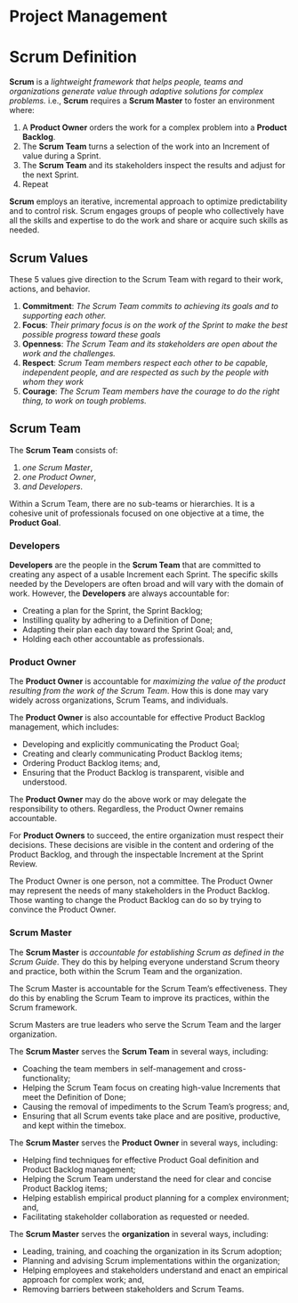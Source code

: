 # Project Management

# Scrum Definition
__Scrum__ is a _lightweight framework that helps people, teams and organizations generate value through adaptive solutions for complex problems._ i.e., __Scrum__ requires a __Scrum Master__ to foster an environment where:
1. A __Product Owner__ orders the work for a complex problem into a __Product Backlog__.
2. The __Scrum Team__ turns a selection of the work into an Increment of value during a Sprint.
3. The __Scrum Team__ and its stakeholders inspect the results and adjust for the next Sprint.
4. Repeat

__Scrum__ employs an iterative, incremental approach to optimize predictability and to control risk. Scrum engages groups of people who collectively have all the skills and expertise to do the work and share or acquire such skills as needed.

## Scrum Values
These 5 values give direction to the Scrum Team with regard to their work, actions, and behavior.
1. __Commitment__: _The Scrum Team commits to achieving its goals and to supporting each other._
2. __Focus__: _Their primary focus is on the work of the Sprint to make the best possible progress toward these goals_
3. __Openness__: _The Scrum Team and its stakeholders are open about the work and the challenges._ 
4. __Respect__: _Scrum Team members respect each other to be capable, independent people, and are respected as such by the people with whom they work_
5. __Courage__: _The Scrum Team members have the courage to do the right thing, to work on tough problems._

## Scrum Team
The __Scrum Team__ consists of:
1.  _one Scrum Master_, 
2. _one Product Owner_, 
3. _and Developers_. 

Within a Scrum Team, there are no sub-teams or hierarchies. It is a cohesive unit of professionals focused on one objective at a time, the __Product Goal__.

### Developers
__Developers__ are the people in the __Scrum Team__ that are committed to creating any aspect of a usable Increment each Sprint. The specific skills needed by the Developers are often broad and will vary with the domain of work. However, the __Developers__ are always accountable for:
- Creating a plan for the Sprint, the Sprint Backlog;
- Instilling quality by adhering to a Definition of Done;
- Adapting their plan each day toward the Sprint Goal; and,
- Holding each other accountable as professionals.

### Product Owner
The __Product Owner__ is accountable for _maximizing the value of the product resulting from the work of the Scrum Team_. How this is done may vary widely across organizations, Scrum Teams, and individuals.

The __Product Owner__ is also accountable for effective Product Backlog management, which includes:
- Developing and explicitly communicating the Product Goal;
- Creating and clearly communicating Product Backlog items;
- Ordering Product Backlog items; and,
- Ensuring that the Product Backlog is transparent, visible and understood.

The __Product Owner__ may do the above work or may delegate the responsibility to others. Regardless, the Product Owner remains accountable.

For __Product Owners__ to succeed, the entire organization must respect their decisions. These decisions are visible in the content and ordering of the Product Backlog, and through the inspectable Increment at the Sprint Review.

The Product Owner is one person, not a committee. The Product Owner may represent the needs of many stakeholders in the Product Backlog. Those wanting to change the Product Backlog can do so by trying to convince the Product Owner.

### Scrum Master
The __Scrum Master__ is _accountable for establishing Scrum as defined in the Scrum Guide_. They do this by helping everyone understand Scrum theory and practice, both within the Scrum Team and the organization.

The Scrum Master is accountable for the Scrum Team’s effectiveness. They do this by enabling the Scrum Team to improve its practices, within the Scrum framework.

Scrum Masters are true leaders who serve the Scrum Team and the larger organization. 

The __Scrum Master__ serves the __Scrum Team__ in several ways, including:
- Coaching the team members in self-management and cross-functionality;
- Helping the Scrum Team focus on creating high-value Increments that meet the Definition of Done;
- Causing the removal of impediments to the Scrum Team’s progress; and,
- Ensuring that all Scrum events take place and are positive, productive, and kept within the timebox.

The __Scrum Master__ serves the __Product Owner__ in several ways, including:
- Helping find techniques for effective Product Goal definition and Product Backlog management;
- Helping the Scrum Team understand the need for clear and concise Product Backlog items;
- Helping establish empirical product planning for a complex environment; and,
- Facilitating stakeholder collaboration as requested or needed.

The __Scrum Master__ serves the __organization__ in several ways, including:
- Leading, training, and coaching the organization in its Scrum adoption;
- Planning and advising Scrum implementations within the organization;
- Helping employees and stakeholders understand and enact an empirical approach for complex work; and,
- Removing barriers between stakeholders and Scrum Teams.